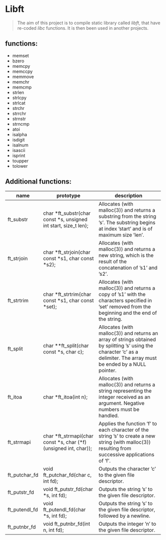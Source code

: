 # Libft
>The aim of this project is to compile static library called _libft_, that have 
re-coded _libc_ functions. It is then been used in another projects.

## functions:

- memset
- bzero
- memcpy
- memccpy
- memmove
- memchr
- memcmp
- strlen
- strlcpy
- strlcat
- strchr
- strrchr
- strnstr
- strncmp
- atoi
- isalpha
- isdigit
- isalnum
- isascii
- isprint
- toupper
- tolower

## Additional functions:

name|prototype|description
---|---|---
ft_substr|char *ft_substr(char const *s, unsigned int start, size_t len);|Allocates (with malloc(3)) and returns a substring from the string ’s’. The substring begins at index ’start’ and is of maximum size ’len’.
ft_strjoin|char *ft_strjoin(char const *s1, char const *s2);|Allocates (with malloc(3)) and returns a new string, which is the result of the concatenation of ’s1’ and ’s2’.
ft_strtrim|char *ft_strtrim(char const *s1, char const *set);|Allocates (with malloc(3)) and returns a copy of ’s1’ with the characters specified in ’set’ removed from the beginning and the end of the string.
ft_split|char **ft_split(char const *s, char c);|Allocates (with malloc(3)) and returns an array of strings obtained by splitting ’s’ using the character ’c’ as a delimiter. The array must be ended by a NULL pointer.
ft_itoa|char *ft_itoa(int n);|Allocates (with malloc(3)) and returns a string representing the integer received as an argument. Negative numbers must be handled.
ft_strmapi|char *ft_strmapi(char const *s, char (*f)(unsigned int, char));|Applies the function ’f’ to each character of the string ’s’ to create a new string (with malloc(3)) resulting from successive applications of ’f’.
ft_putchar_fd|void ft_putchar_fd(char c, int fd);|Outputs the character ’c’ to the given file descriptor.
ft_putstr_fd|void ft_putstr_fd(char *s, int fd);|Outputs the string ’s’ to the given file descriptor.
ft_putendl_fd|void ft_putendl_fd(char *s, int fd);|Outputs the string ’s’ to the given file descriptor, followed by a newline.
ft_putnbr_fd|void ft_putnbr_fd(int n, int fd);|Outputs the integer ’n’ to the given file descriptor.


